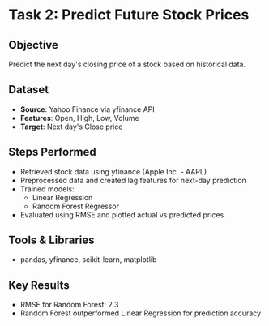 # Task 2: Predict Future Stock Prices

## Objective
Predict the next day's closing price of a stock based on historical data.

## Dataset
- **Source**: Yahoo Finance via yfinance API
- **Features**: Open, High, Low, Volume
- **Target**: Next day's Close price

## Steps Performed
- Retrieved stock data using yfinance (Apple Inc. - AAPL)
- Preprocessed data and created lag features for next-day prediction
- Trained models:
  - Linear Regression
  - Random Forest Regressor
- Evaluated using RMSE and plotted actual vs predicted prices

## Tools & Libraries
- pandas, yfinance, scikit-learn, matplotlib

## Key Results
- RMSE for Random Forest: 2.3
- Random Forest outperformed Linear Regression for prediction accuracy

